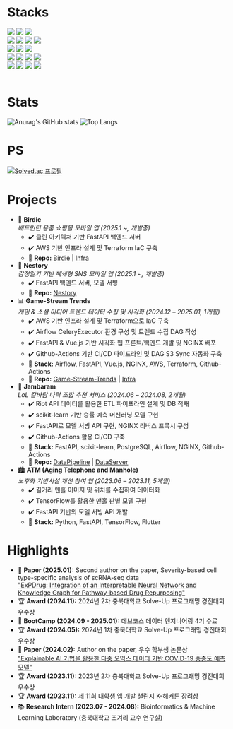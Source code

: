 <h1>Stacks</h1>

<div align="">
  <img src="https://img.shields.io/badge/C++-00599C?style=flat-square&logo=Cplusplus&logoColor=white"/>
  <img src="https://img.shields.io/badge/Python-3776AB?style=flat-square&logo=python&logoColor=white"/>
  <img src="https://img.shields.io/badge/Javascript-F7DF1E?style=flat-square&logo=javascript&logoColor=black"/>
  </br>
  <img src="https://img.shields.io/badge/Fastapi-009688?style=flat-square&logo=fastapi&logoColor=white"/>
  <img src="https://img.shields.io/badge/Vue.js-4FC08D?style=flat-square&logo=vue.js&logoColor=white"/>
  <img src="https://img.shields.io/badge/NGINX-009639?style=flat-square&logo=nginx&logoColor=white"/>
  <img src="https://img.shields.io/badge/GithubActions-2088FF?style=flat-square&logo=githubactions&logoColor=white"/>
  </br>
  <img src="https://img.shields.io/badge/Airflow-017CEE?style=flat-square&logo=ApacheAirflow&logoColor=white"/>
  <img src="https://img.shields.io/badge/PyTorch-EE4C2C?style=flat-square&logo=PyTorch&logoColor=white"/>
  <img src="https://img.shields.io/badge/TensorFlow-FF6F00?style=flat-square&logo=tensorflow&logoColor=white"/>
  </br>
  <img src="https://img.shields.io/badge/MySQL-4479A1?style=flat-square&logo=mysql&logoColor=white"/>
  <img src="https://img.shields.io/badge/PostgreSQL-4169E1?style=flat-square&logo=PostgreSQL&logoColor=white"/>
  <img src="https://img.shields.io/badge/Snowflake-29B5E8?style=flat-square&logo=Snowflake&logoColor=white"/>
  <img src="https://img.shields.io/badge/Redshift-8C4FFF?style=flat-square&logo=amazonredshift&logoColor=white"/>
  </br>
  <img src="https://img.shields.io/badge/Linux-FCC624?style=flat-square&logo=Linux&logoColor=black"/>
  <img src="https://img.shields.io/badge/Docker-2496ED?style=flat-square&logo=Docker&logoColor=white"/>
  <img src="https://img.shields.io/badge/Amazon AWS-232F3E?style=flat-square&logo=amazonwebservices&logoColor=white"/>
  <img src="https://img.shields.io/badge/Terraform-844FBA?style=flat-square&logo=terraform&logoColor=white"/>
</div>
</br>


<h1>Stats</h1>

![Anurag's GitHub stats](https://github-readme-stats.vercel.app/api?username=mondayy1&show_icons=true&theme=swift&rank_icon=github&custom_title=mondayy1's&nbsp;Github&nbsp;Stats)
![Top Langs](https://github-readme-stats.vercel.app/api/top-langs/?username=mondayy1&layout=compact&exclude_repo=SmokerPrediction)
</br>


<h1>PS</h1>

[![Solved.ac 프로필](http://mazassumnida.wtf/api/generate_badge?boj=mondayy1)](https://solved.ac/mondayy1)
</br>


<h1>Projects</h1>

<ul>
  <li>
  🛒 <strong>Birdie</strong>
  <br/>
  <em>배드민턴 용품 쇼핑몰 모바일 앱 (2025.1 ~, 개발중)</em>
  <ul>
    <li>✔️ 클린 아키텍쳐 기반 FastAPI 백엔드 서버
    <li>✔️ AWS 기반 인프라 설계 및 Terraform IaC 구축</li>
    <li>📁 <strong>Repo:</strong> <a href="https://github.com/rackit-dev/birdie" target="_blank">Birdie</a> | <a href="https://github.com/rackit-dev/birdie-terraform" target="_blank">Infra</a>
  </ul>
  </li>
  <li>
  📔 <strong>Nestory</strong>
  <br/>
  <em>감정일기 기반 폐쇄형 SNS 모바일 앱 (2025.1 ~, 개발중)</em>
  <ul>
    <li>✔️ FastAPI 백엔드 서버, 모델 서빙
    <li>📁 <strong>Repo:</strong> <a href="https://github.com/crispycrew/nestory" target="_blank">Nestory</a>
  </ul>
  </li>
  <li>
    📊 <strong>Game-Stream Trends</strong>  
    <br/>
    <em>게임 & 소셜 미디어 트렌드 데이터 수집 및 시각화 (2024.12 – 2025.01, 1개월)</em>
    <ul>
      <li>✔️ AWS 기반 인프라 설계 및 Terraform으로 IaC 구축</li>
      <li>✔️ Airflow CeleryExecutor 환경 구성 및 트렌드 수집 DAG 작성</li>
      <li>✔️ FastAPI & Vue.js 기반 시각화 웹 프론트/백엔드 개발 및 NGINX 배포</li>
      <li>✔️ Github-Actions 기반 CI/CD 파이프라인 및 DAG S3 Sync 자동화 구축</li>
      <li>🔧 <strong>Stack:</strong> Airflow, FastAPI, Vue.js, NGINX, AWS, Terraform, Github-Actions</li>
      <li>📁 <strong>Repo:</strong> <a href="https://github.com/gureums/Game-Stream-Trends" target="_blank">Game-Stream-Trends</a> | <a href="https://github.com/gureums/gst-infra-terraform" target="_blank">Infra</a>
    </ul>
  </li>

  <li>
    🧠 <strong>Jambaram</strong>  
    <br/>
    <em>LoL 칼바람 나락 조합 추천 서비스 (2024.06 – 2024.08, 2개월)</em>
    <ul>
      <li>✔️ Riot API 데이터를 활용한 ETL 파이프라인 설계 및 DB 적재</li>
      <li>✔️ scikit-learn 기반 승률 예측 머신러닝 모델 구현</li>
      <li>✔️ FastAPI로 모델 서빙 API 구현, NGINX 리버스 프록시 구성</li>
      <li>✔️ Github-Actions 활용 CI/CD 구축</li>
      <li>🔧 <strong>Stack:</strong> FastAPI, scikit-learn, PostgreSQL, Airflow, NGINX, Github-Actions</li>
      <li>📁 <strong>Repo:</strong> <a href="https://github.com/mondayy1/Jambaram-Data" target="_blank">DataPipeline</a> | <a href="https://github.com/mondayy1/Jambaram-DataServer" target="_blank">DataServer</a></li>
    </ul>
  </li>

  <li>
    🏙️ <strong>ATM (Aging Telephone and Manhole)</strong>  
    <br/>
    <em>노후화 기반시설 개선 참여 앱 (2023.06 – 2023.11, 5개월)</em>
    <ul>
      <li>✔️ 길거리 맨홀 이미지 및 위치를 수집하여 데이터화</li>
      <li>✔️ TensorFlow를 활용한 맨홀 판별 모델 구현</li>
      <li>✔️ FastAPI 기반의 모델 서빙 API 개발</li>
      <li>🔧 <strong>Stack:</strong> Python, FastAPI, TensorFlow, Flutter</li>
    </ul>
  </li>
</ul>


<h1>Highlights</h1>

<ul>
  <li>
    📄 <strong>Paper (2025.01):</strong> 
    Second author on the paper, Severity-based cell type-specific analysis of scRNA-seq data </br>
    <a href="https://www.sciencedirect.com/science/article/abs/pii/S0010482525000794" target="_blank">
    "ExPDrug: Integration of an Interpretable Neural Network and Knowledge Graph for Pathway-based Drug Repurposing"
    </a>
  </li>
  <li>
    🏆 <strong>Award (2024.11):</strong>
    2024년 2차 충북대학교 Solve-Up 프로그래밍 경진대회 우수상
  </li>
  <li>
    🏫 <strong>BootCamp (2024.09 - 2025.01):</strong> 
    데브코스 데이터 엔지니어링 4기 수료
  </li>
  <li>
    🏆 <strong>Award (2024.05):</strong>
    2024년 1차 충북대학교 Solve-Up 프로그래밍 경진대회 우수상
  </li>
  <li>
    📄 <strong>Paper (2024.02):</strong> 
    Author on the paper, 우수 학부생 논문상 </br>
    <a href="http://dslab.konkuk.ac.kr/Lab_Activity/2024/KCSE2024/KCSE_2024_Booklet_Proceedings.pdf" target="_blank">
      "Explainable AI 기법을 활용한 다중 오믹스 데이터 기반 COVID-19 중증도 예측 모델"
    </a>
  </li>
  <li>
    🏆 <strong>Award (2023.11):</strong>
    2023년 2차 충북대학교 Solve-Up 프로그래밍 경진대회 우수상
  </li>
  <li>
    🏆 <strong>Award (2023.11):</strong> 
    제 11회 대학생 앱 개발 챌린지 K-해커톤 장려상 
  </li>
  <li>
    📚 <strong>Research Intern (2023.07 - 2024.08):</strong> 
    Bioinformatics & Machine Learning Laboratory (충북대학교 조겨리 교수 연구실)
  </li>
</ul>
</br>

